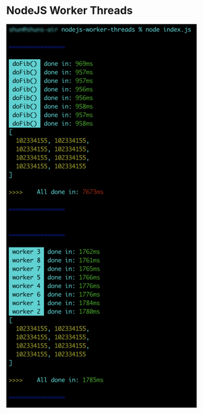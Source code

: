# NodeJS Worker Threads

![preview](https://github.com/iwashun22/nodejs-worker-threads/blob/main/preview.png?raw=true)